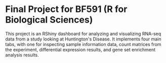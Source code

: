 # Final Project for BF591 (R for Biological Sciences)

This project is an RShiny dashboard for analyzing and visualizing RNA-seq data from a study looking at Huntington's Disease. It implements four main tabs, with one for inspecting sample information data, count matrices from the experiment, differential expression results, and gene set enrichment analysis results. 
